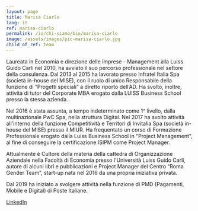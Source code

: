 ```yaml
---
layout: page
title: Marisa Ciarlo
lang: it
ref: marisa-ciarlo
permalink: /io/chi-siamo/bio/marisa-ciarlo
image: /assets/images/pic-marisa-ciarlo.jpg
child_of_ref: team
---
```


Laureata in Economia e direzione delle imprese - Management alla Luiss Guido Carli nel 2010, ha avviato il suo percorso professionale nel settore della consulenza. Dal 2013 al 2015 ha lavorato presso Infratel Italia Spa (società in-house del MISE), con il ruolo di unico Responsabile della funzione di “Progetti speciali” a diretto riporto dell’AD. Ha svolto, inoltre, attività di tutor del Corporate MBA erogato dalla LUISS Business School presso la stessa azienda.

Nel 2016 è stata assunta, a tempo indeterminato come 1^ livello, dalla multinazionale PwC Spa, nella struttura Digital. Nel 2017 ha svolto attività all'interno della funzione Competitività e Territori di Invitalia Spa (società in-house del MISE) presso il MIUR.  Ha frequentato un corso di Formazione Professionale erogato dalla Luiss Business School in “Project Management”, al fine di conseguire la certificazione ISIPM come Project Manager.

Attualmente è Cultore della materia della cattedra di Organizzazione Aziendale nella Facoltà di Economia presso l'Università Luiss Guido Carli, autore di alcuni libri e pubblicazioni e Project Manager del Centro “Roma Gender Team”, start-up nata nel 2016 da una propria iniziativa privata.

Dal 2019 ha iniziato a svolgere attività nella funzione di PMD (Pagamenti, Mobile e Digital) di Poste Italiane.

[LinkedIn](https://www.linkedin.com/in/marisa-ciarlo-74319421/)
